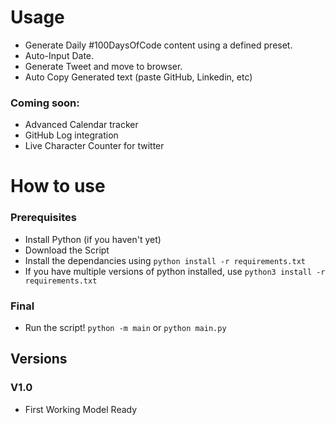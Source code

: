 # Usage
- Generate Daily #100DaysOfCode content using a defined preset.
- Auto-Input Date.
- Generate Tweet and move to browser.
- Auto Copy Generated text (paste GitHub, Linkedin, etc)

### Coming soon:
- Advanced Calendar tracker
- GitHub Log integration
- Live Character Counter for twitter


# How to use
### Prerequisites
- Install Python (if you haven't yet)
- Download the Script 
- Install the dependancies using
```python install -r requirements.txt```
- If you have multiple versions of python installed, use
```python3 install -r requirements.txt```

### Final
- Run the script!
```python -m main```
or
```python main.py```

## Versions
### V1.0
- First Working Model Ready
